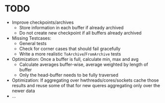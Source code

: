 # TODO

- Improve checkpoints/archives
    - Store information in each buffer if already archived
    - Do not create new checkpoint if all buffers already archived
- Missing Testcases:
    - General tests
    - Check for corner cases that should fail gracefully
    - Write a more realistic `ToArchive`/`FromArchive` tests
- Optimization: Once a buffer is full, calculate min, max and avg
    - Calculate averages buffer-wise, average weighted by length of buffer
    - Only the head-buffer needs to be fully traversed
- Optimization: If aggregating over hwthreads/cores/sockets cache those results and reuse some of that for new queres aggregating only over the newer data
- ...
